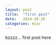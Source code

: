 ```yaml
---
layout: post
title:  "first post"
date:   2024-10-26
categories: misc
---
```


bzzzz... first post here
